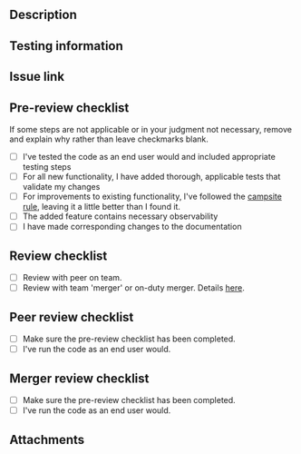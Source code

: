 ## Description
<!--- Describe your changes in detail -->
<!--- Why is this change required? What problem does it solve? -->

## Testing information
<!--- Please describe in detail how you tested your changes. -->
<!--- This section should be through enough that reviewers can replicate the testing. -->

## Issue link
<!-- Add a link to the issue -->

## Pre-review checklist

If some steps are not applicable or in your judgment not necessary, remove and explain why rather than leave checkmarks blank.

- [ ] I've tested the code as an end user would and included appropriate testing steps 
- [ ] For all new functionality, I have added thorough, applicable tests that validate my changes
- [ ] For improvements to existing functionality, I've followed the [campsite rule](https://www.stepsize.com/blog/how-to-be-an-effective-boy-girl-scout-engineer), leaving it a little better than I found it. 
- [ ] The added feature contains necessary observability
- [ ] I have made corresponding changes to the documentation

## Review checklist
- [ ] Review with peer on team.
- [ ] Review with team 'merger' or on-duty merger. Details [here](https://github.com/encodium/.github-private/blob/main/profile/pages/dev-standards.md#git). 

## Peer review checklist

- [ ] Make sure the pre-review checklist has been completed.
- [ ] I've run the code as an end user would.

## Merger review checklist

- [ ] Make sure the pre-review checklist has been completed.
- [ ] I've run the code as an end user would.

## Attachments
<!-- This section is optional, but should be used to share items such as UI screenshots or test files, when applicable -->